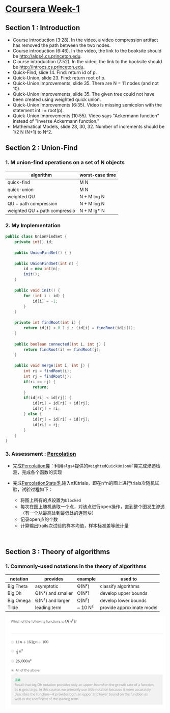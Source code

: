 # [Coursera Week-1](https://www.coursera.org/learn/algorithms-part1/home/week/1)



## Section 1 : Introduction

* Course introduction (3:28). In the video, a video compression artifact has removed the path between the two nodes.
* Course introduction (6:46). In the video, the link to the booksite should be http://algs4.cs.princeton.edu.
* C ourse introduction (7:52). In the video, the link to the booksite should be http://introcs.cs.princeton.edu.
* Quick-Find, slide 14. Find: return id of p.
* Quick-Union, slide 23. Find: return root of p.
* Quick-Union Improvements, slide 35. There are N = 11 nodes (and not 10).
* Quick-Union Improvements, slide 35. The given tree could not have been created using weighted quick union.
* Quick-Union Improvements (6:35). Video is missing semicolon with the statement int i = root(p).
* Quick-Union Improvements (10:55). Video says "Ackermann function" instead of "inverse Ackermann function."
* Mathematical Models, slide 28, 30, 32. Number of increments should be 1/2 N (N+1) to N^2.



## Section 2 : Union-Find
### 1. M union-find operations on a set of N objects
| algorithm                     | worst-case time |
| ----------------------------- | --------------- |
| quick-find                    | M N             |
| quick-union                   | M N             |
| weighted QU                   | N + M log N     |
| QU + path compression         | N + M log N     |
| weighted QU + path compressio | N + M lg* N     |

### 2.  My Implementation

```java
public class UnionFindSet {
    private int[] id;

    public UnionFindSet() { }

    public UnionFindSet(int n) {
        id = new int[n];
        init();
    }

    public void init() {
        for (int i : id) {
            id[i] = -1;
        }
    }

    private int findRoot(int i) {
        return id[i] < 0 ? i : (id[i] = findRoot(id[i]));
    }

    public boolean connected(int i, int j) {
        return findRoot(i) == findRoot(j);
    }

    public void merge(int i, int j) {
        int ri = findRoot(i);
        int rj = findRoot(j);
        if(ri == rj) {
            return;
        }
        if(id[ri] < id[rj]) {
            id[ri] = id[ri] + id[rj];
            id[rj] = ri;
        } else {
            id[rj] = id[ri] + id[rj];
            id[ri] = rj;
        }
    }
}
```

### 3. Assessment : [Percolation](http://coursera.cs.princeton.edu/algs4/assignments/percolation.html)
* 完成[Percolation类](https://github.com/csJd/learning-algs4/blob/master/src/Percolation.java)：利用`algs4`提供的`WeightedQuickUnionUF`类完成渗透检测，完成各个函数的实现
* 完成[PercolationStats类](https://github.com/csJd/learning-algs4/blob/master/src/PercolationStats.java),输入n和trials，即在n*n的图上进行trials次随机试验，试验过程如下：
    * 将图上所有的点设置为`blocked`
    * 每次在图上随机选取一个点，对该点进行open操作，直到整个图发生渗透（有一个从最高处到最低处的连同块）
    * 记录open点的个数
    * 计算输出trails次试验的样本均值，样本标准差等统计量

    ​

## Section 3 : Theory of algorithms
### 1. Commonly-used notations in the theory of algorithms

| notation  | provides          | example | used to                   |
| --------- | ----------------- | ------- | ------------------------- |
| Big Theta | asymptotic        | Θ(N²)   | classify algorithms       |
| Big Oh    | Θ(N²) and smaller | O(N²)   | develop upper bounds      |
| Big Omega | Θ(N²) and larger  | Ω(N²)   | develop lower bounds      |
| Tilde     | leading term      | ~ 10 N² | provide approximate model |

![](https://github.com/csJd/csJd.github.io/raw/res/coursera-week1-p1.png)